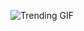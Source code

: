 
<!-- GIF_SECTION -->
![Trending GIF](https://media0.giphy.com/media/v1.Y2lkPThiYjIxNzcydzFyZnVvNmNmOXVtNTN3NmwyM3c4bzZhdGJ5OHVyZGNkM2gzenp6eCZlcD12MV9naWZzX3NlYXJjaCZjdD1n/l46Cwg6ypqAgfseIg/giphy.gif)
<!-- END_GIF_SECTION -->

